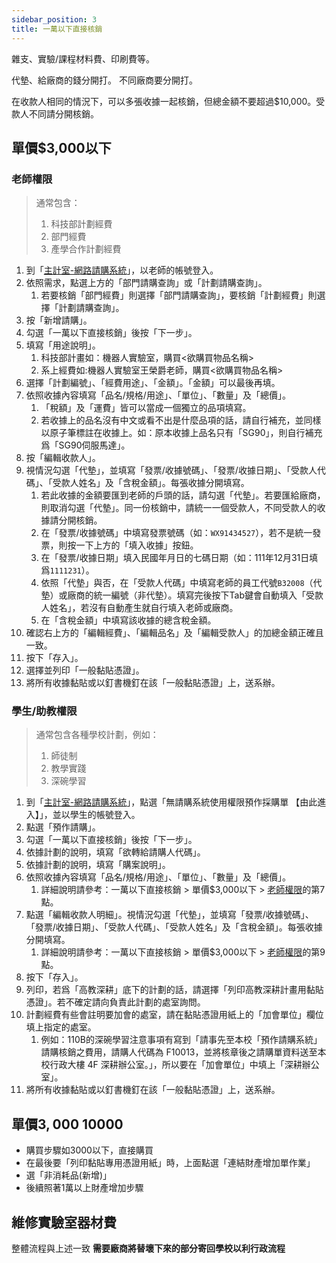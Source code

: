 ```yaml
---
sidebar_position: 3
title: 一萬以下直接核銷
---
```


雜支、實驗/課程材料費、印刷費等。

代墊、給廠商的錢分開打。
不同廠商要分開打。

在收款人相同的情況下，可以多張收據一起核銷，但總金額不要超過$10,000。受款人不同請分開核銷。

## 單價$3,000以下
### 老師權限
> 通常包含：
> 1. 科技部計劃經費
> 2. 部門經費
> 3. 產學合作計劃經費

1. 到「[主計室-網路請購系統](https://accweb.nfu.edu.tw/APSWIS_Q/Login_AD_Q.asp)」，以老師的帳號登入。
2. 依照需求，點選上方的「部門請購查詢」或「計劃請購查詢」。
    1. 若要核銷「部門經費」則選擇「部門請購查詢」，要核銷「計劃經費」則選擇「計劃請購查詢」。 
3. 按「新增請購」。
4. 勾選「一萬以下直接核銷」後按「下一步」。
5. 填寫「用途說明」。
    1. 科技部計畫如：機器人實驗室，購買<欲購買物品名稱>
    2. 系上經費如:機器人實驗室王榮爵老師，購買<欲購買物品名稱>
6. 選擇「計劃編號」、「經費用途」、「金額」。「金額」可以最後再填。
7. 依照收據內容填寫「品名/規格/用途」、「單位」、「數量」及「總價」。
    1. 「稅額」及「運費」皆可以當成一個獨立的品項填寫。
    2. 若收據上的品名沒有中文或看不出是什麼品項的話，請自行補充，並同樣以原子筆標註在收據上。如：原本收據上品名只有「SG90」，則自行補充爲「SG90伺服馬達」。
8. 按「編輯收款人」。
9. 視情況勾選「代墊」，並填寫「發票/收據號碼」、「發票/收據日期」、「受款人代碼」、「受款人姓名」及「含稅金額」。每張收據分開填寫。
    1. 若此收據的金額要匯到老師的戶頭的話，請勾選「代墊」。若要匯給廠商，則取消勾選「代墊」。同一份核銷中，請統一一個受款人，不同受款人的收據請分開核銷。
    2. 在「發票/收據號碼」中填寫發票號碼（如：`WX91434527`），若不是統一發票，則按一下上方的「填入收據」按鈕。
    3. 在「發票/收據日期」填入民國年月日的七碼日期（如：111年12月31日填爲`1111231`）。
    4. 依照「代墊」與否，在「受款人代碼」中填寫老師的員工代號`B32008`（代墊）或廠商的統一編號（非代墊）。填寫完後按下Tab鍵會自動填入「受款人姓名」，若沒有自動產生就自行填入老師或廠商。
    5. 在「含稅金額」中填寫該收據的總含稅金額。
10. 確認右上方的「編輯經費」、「編輯品名」及「編輯受款人」的加總金額正確且一致。
11. 按下「存入」。
12. 選擇並列印「一般黏貼憑證」。
13. 將所有收據黏貼或以釘書機釘在該「一般黏貼憑證」上，送系辦。

### 學生/助教權限
> 通常包含各種學校計劃，例如：
> 1. 師徒制
> 2. 教學實踐
> 3. 深碗學習

1. 到「[主計室-網路請購系統](https://accweb.nfu.edu.tw/APSWIS_Q/Login_AD_Q.asp)」，點選「無請購系統使用權限預作採購單 【由此進入】」，並以學生的帳號登入。
2. 點選「預作請購」。
3. 勾選「一萬以下直接核銷」後按「下一步」。
4. 依據計劃的說明，填寫「欲轉給請購人代碼」。
5. 依據計劃的說明，填寫「購案說明」。
6. 依照收據內容填寫「品名/規格/用途」、「單位」、「數量」及「總價」。
    1. 詳細說明請參考：一萬以下直接核銷 > 單價$3,000以下 > [老師權限](#老師權限)的第7點。
7. 點選「編輯收款人明細」。視情況勾選「代墊」，並填寫「發票/收據號碼」、「發票/收據日期」、「受款人代碼」、「受款人姓名」及「含稅金額」。每張收據分開填寫。
    1. 詳細說明請參考：一萬以下直接核銷 > 單價$3,000以下 > [老師權限](#老師權限)的第9點。
8. 按下「存入」。
9. 列印，若爲「高教深耕」底下的計劃的話，請選擇「列印高教深耕計畫用黏貼憑證」。若不確定請向負責此計劃的處室詢問。
10. 計劃經費有些會註明要加會的處室，請在黏貼憑證用紙上的「加會單位」欄位填上指定的處室。
    1. 例如：110B的深碗學習注意事項有寫到「請事先至本校「預作請購系統」請購核銷之費用，請購人代碼為 F10013，並將核章後之請購單資料送至本校行政大樓 4F 深耕辦公室。」，所以要在「加會單位」中填上「深耕辦公室」。
11. 將所有收據黏貼或以釘書機釘在該「一般黏貼憑證」上，送系辦。

## 單價$3,000~$10000

 - 購買步驟如3000以下，直接購買
 - 在最後要「列印黏貼專用憑證用紙」時，上面點選「連結財產增加單作業」
 - 選「非消耗品(新增)」
 - 後續照著1萬以上財產增加步驟

## 維修實驗室器材費
整體流程與上述一致
 **需要廠商將替壞下來的部分寄回學校以利行政流程**

